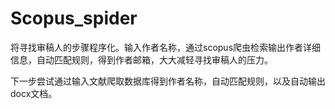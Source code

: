 # Scopus_spider

将寻找审稿人的步骤程序化。输入作者名称，通过scopus爬虫检索输出作者详细信息，自动匹配规则，得到作者邮箱，大大减轻寻找审稿人的压力。

下一步尝试通过输入文献爬取数据库得到作者名称，自动匹配规则，以及自动输出docx文档。
